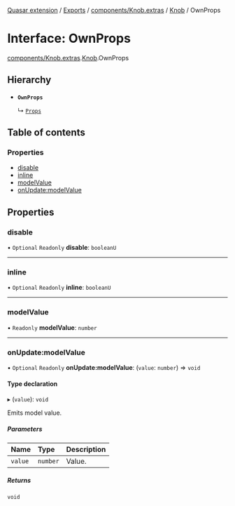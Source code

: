 [Quasar extension](../index.md) / [Exports](../modules.md) / [components/Knob.extras](../modules/components_Knob_extras.md) / [Knob](../modules/components_Knob_extras.Knob.md) / OwnProps

# Interface: OwnProps

[components/Knob.extras](../modules/components_Knob_extras.md).[Knob](../modules/components_Knob_extras.Knob.md).OwnProps

## Hierarchy

- **`OwnProps`**

  ↳ [`Props`](components_Knob_extras.Knob.Props.md)

## Table of contents

### Properties

- [disable](components_Knob_extras.Knob.OwnProps.md#disable)
- [inline](components_Knob_extras.Knob.OwnProps.md#inline)
- [modelValue](components_Knob_extras.Knob.OwnProps.md#modelvalue)
- [onUpdate:modelValue](components_Knob_extras.Knob.OwnProps.md#onupdate:modelvalue)

## Properties

### disable

• `Optional` `Readonly` **disable**: `booleanU`

___

### inline

• `Optional` `Readonly` **inline**: `booleanU`

___

### modelValue

• `Readonly` **modelValue**: `number`

___

### onUpdate:modelValue

• `Optional` `Readonly` **onUpdate:modelValue**: (`value`: `number`) => `void`

#### Type declaration

▸ (`value`): `void`

Emits model value.

##### Parameters

| Name | Type | Description |
| :------ | :------ | :------ |
| `value` | `number` | Value. |

##### Returns

`void`
